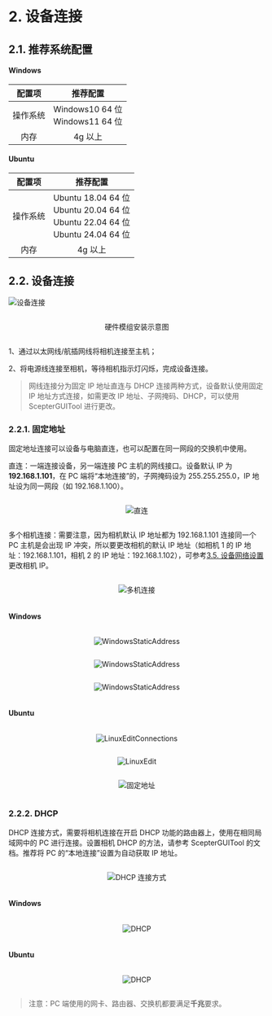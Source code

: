 # 2. 设备连接

## 2.1. 推荐系统配置

<!-- tabs:start -->

#### **Windows**

| **配置项** |            **推荐配置**             |
| :--------: | :---------------------------------: |
|  操作系统  | Windows10 64 位</br>Windows11 64 位 |
|    内存    |               4g 以上               |

#### **Ubuntu**

| **配置项** |                           **推荐配置**                           |
| :--------: | :--------------------------------------------------------------: |
|  操作系统  | Ubuntu 18.04 64 位</br>Ubuntu 20.04 64 位</br>Ubuntu 22.04 64 位</br>Ubuntu 24.04 64 位 |
|    内存    |                             4g 以上                              |

<!-- tabs:end -->

## 2.2. 设备连接

![设备连接](DeviceConnection-asserts/01.png)

<div class="center">

硬件模组安装示意图

</div>

1、通过以太网线/航插网线将相机连接至主机；

2、将电源线连接至相机，等待相机指示灯闪烁，完成设备连接。

> 网线连接分为固定 IP 地址直连与 DHCP 连接两种方式，设备默认使用固定 IP 地址方式连接，如需更改 IP 地址、子网掩码、DHCP，可以使用 ScepterGUITool 进行更改。

### 2.2.1. 固定地址

固定地址连接可以设备与电脑直连，也可以配置在同一网段的交换机中使用。

直连：一端连接设备，另一端连接 PC 主机的网线接口。设备默认 IP 为 **192.168.1.101**，在 PC 端将“本地连接”的，子网掩码设为 255.255.255.0，IP 地址设为同一网段（如 192.168.1.100）。

<div class="center">

![直连](DeviceConnection-asserts/02.png)

</div>

多个相机连接：需要注意，因为相机默认 IP 地址都为 192.168.1.101 连接同一个 PC 主机是会出现 IP 冲突，所以要更改相机的默认 IP 地址（如相机 1 的 IP 地址：192.168.1.101，相机 2 的 IP 地址：192.168.1.102），可参考[3.5. 设备网络设置](/zh-cn/ScepterGUITool/FunctionIntroduction#_35-设备网络设置)更改相机 IP。

<div class="center">

![多机连接](DeviceConnection-asserts/03.png)

</div>
<!-- tabs:start -->

#### **Windows**

<div class="center">

![WindowsStaticAddress](DeviceConnection-asserts/04.png)

</div>

<div class="center">

![WindowsStaticAddress](DeviceConnection-asserts/05.png)

</div>

<div class="center">

![WindowsStaticAddress](DeviceConnection-asserts/06.png)

</div>

#### **Ubuntu**

<div class="center">

![LinuxEditConnections](DeviceConnection-asserts/07.png)

</div>

<div class="center">

![LinuxEdit](DeviceConnection-asserts/08.pngg)

</div>

<div class="center">

![固定地址](DeviceConnection-asserts/09.png)

</div>

<!-- tabs:end -->

### 2.2.2. DHCP

DHCP 连接方式，需要将相机连接在开启 DHCP 功能的路由器上，使用在相同局域网中的 PC 进行连接。设置相机 DHCP 的方法，请参考 ScepterGUITool 的文档。推荐将 PC 的“本地连接”设置为自动获取 IP 地址。

<div class="center">

![DHCP 连接方式](DeviceConnection-asserts/10.png)

</div>

<!-- tabs:start -->

#### **Windows**

<div class="center">

![DHCP](DeviceConnection-asserts/11.png)

</div>

#### **Ubuntu**

<div class="center">

![DHCP](DeviceConnection-asserts/12.png)

</div>

<!-- tabs:end -->

> 注意：PC 端使用的网卡、路由器、交换机都要满足**千兆**要求。

<style>
.center
{
  width: auto;
  display: table;
  margin-left: auto;
  margin-right: auto;
}
</style>
